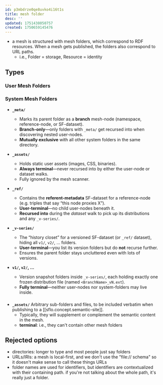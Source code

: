 ```yaml
---
id: p3mbdrze0qe8uvko4i16t1s
title: mesh folder
desc: ''
updated: 1751438050757
created: 1750659145476
---
```


- a mesh is structured with mesh folders, which correspond to RDF resources.
  When a mesh gets published, the folders also correspond to URL paths.
  - i.e., Folder = storage, Resource = identity

## Types

### User Mesh Folders

### System Mesh Folders

- **`_meta/`**

  - Marks its parent folder as a **branch** mesh-node (namespace,
    reference-node, or SF-dataset).
  - **Branch-only**—only folders with `_meta/` get recursed into when
    discovering nested user-nodes.
  - **Mutually exclusive** with all other system folders in the same directory.

- **`_assets/`**

  - Holds static user assets (images, CSS, binaries).
  - **Always terminal**—never recursed into by either the user-node or dataset
    walks.
  - Fully ignored by the mesh scanner.

- **`_ref/`**

  - Contains the **referent-metadata** SF-dataset for a reference-node (e.g.
    triples that say “this node proxies X”).
  - **User-terminal**—no child user-nodes beneath it.
  - **Recursed into** during the _dataset_ walk to pick up its distributions and
    any `_v-series/`.

- **`_v-series/`**

  - The “history closet” for a versioned SF-dataset (or `_ref/` dataset), hiding
    all `v1/`, `v2/`, … folders.
  - **User-terminal**—you list its version folders but do **not** recurse
    further.
  - Ensures the parent folder stays uncluttered even with lots of versions.

- **`v1/`, `v2/`, …**

  - Version snapshot folders inside `_v-series/`, each holding exactly one
    frozen distribution file (named `<BranchName>_vN.ext`).
  - **Fully terminal**—neither user-nodes nor system-folders may live inside.

### 

- **`_assets/`** Arbitrary sub-folders and files, to be included verbatim when
  publishing to a [[sflo.concept.semantic-site]].
  - Typically, they will supplement or complement the semantic content in the
    mesh.
  - **terminal**: i.e., they can't contain other mesh folders

## Rejected options

- directories: longer to type and most people just say folders
- URLs/IRIs: a mesh is local-first, and we don't use the "file:// schema" so it
  doesn't make sense to call these things URLs
- folder names are used for identifiers, but identifiers are contextualized with
  their containing path. if you're not talking about the whole path, it's really
  just a folder.
